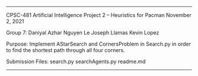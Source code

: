 ****************************************************************************

CPSC-481 Artificial Intelligence
Project 2 –  Heuristics for Pacman
November 2, 2021

Group 7:
Daniyal Azhar
Nguyen Le
Joseph Llamas
Kevin Lopez

Purpose: Implement AStarSearch and CornersProblem in Search.py in order to find the 
shortest path through all four corners.

Submission Files:
search.py
searchAgents.py
readme.md

****************************************************************************
